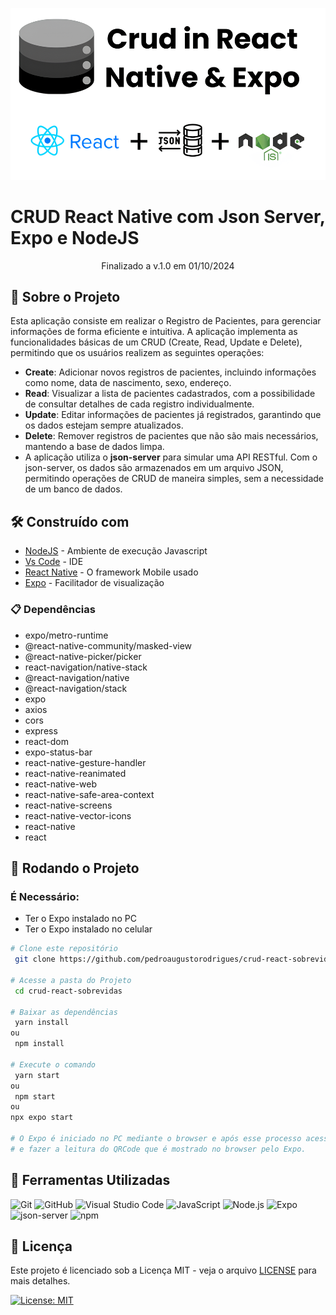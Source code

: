 <!-- ************************************* Logo ********************************************* -->
<p align="center">
  <img width="900px" alt="Logo" src="./images/logo.png">
</p>

<!-- ************************************* Título ********************************************* -->
# CRUD React Native com Json Server, Expo e NodeJS

<p align="center"> Finalizado a v.1.0 em 01/10/2024 </p>

## 🚀 Sobre o Projeto

Esta aplicação consiste em realizar o Registro de Pacientes, para gerenciar informações de forma eficiente e intuitiva. A aplicação implementa as funcionalidades básicas de um CRUD (Create, Read, Update e Delete), permitindo que os usuários realizem as seguintes operações:

<ul>
<li><strong>Create</strong>: Adicionar novos registros de pacientes, incluindo informações como nome, data de nascimento, sexo, endereço.
<li><strong>Read</strong>: Visualizar a lista de pacientes cadastrados, com a possibilidade de consultar detalhes de cada registro individualmente.
<li><strong>Update</strong>: Editar informações de pacientes já registrados, garantindo que os dados estejam sempre atualizados.
<li><strong>Delete</strong>: Remover registros de pacientes que não são mais necessários, mantendo a base de dados limpa.
<li>A aplicação utiliza o <strong>json-server</strong> para simular uma API RESTful. Com o json-server, os dados são armazenados em um arquivo JSON, permitindo operações de CRUD de maneira simples, sem a necessidade de um banco de dados.
</ul>

## 🛠️ Construído com

* [NodeJS](https://nodejs.org/en/) - Ambiente de execução Javascript
* [Vs Code](https://code.visualstudio.com/) - IDE
* [React Native](https://reactnative.dev/) - O framework Mobile usado
* [Expo](https://expo.io/) - Facilitador de visualização

### 📋 Dependências

- expo/metro-runtime
- @react-native-community/masked-view
- @react-native-picker/picker
- react-navigation/native-stack
- @react-navigation/native
- @react-navigation/stack
- expo
- axios
- cors
- express
- react-dom
- expo-status-bar
- react-native-gesture-handler  
- react-native-reanimated
- react-native-web
- react-native-safe-area-context
- react-native-screens 
- react-native-vector-icons
- react-native
- react

## 🎲 Rodando o Projeto

### É Necessário:

- Ter o Expo instalado no PC
- Ter o Expo instalado no celular

```bash
# Clone este repositório
 git clone https://github.com/pedroaugustorodrigues/crud-react-sobrevidas.git

# Acesse a pasta do Projeto
 cd crud-react-sobrevidas

# Baixar as dependências
 yarn install
ou
 npm install

# Execute o comando
 yarn start
ou
 npm start
ou
npx expo start

# O Expo é iniciado no PC mediante o browser e após esse processo acessar o celular e executar o Expo
# e fazer a leitura do QRCode que é mostrado no browser pelo Expo.
```

## 🔧 Ferramentas Utilizadas

![Git](https://img.shields.io/badge/git-%23F05033.svg?style=for-the-badge&logo=git&logoColor=white)
![GitHub](https://img.shields.io/badge/github-%23121011.svg?style=for-the-badge&logo=github&logoColor=white)
![Visual Studio Code](https://img.shields.io/badge/Visual_Studio_Code-0078D4?style=for-the-badge&logo=visual%20studio%20code&logoColor=white)
![JavaScript](https://img.shields.io/badge/javascript-%23323330.svg?style=for-the-badge&logo=javascript&logoColor=%23F7DF1E)
![Node.js](https://img.shields.io/badge/Node.js-%23323330.svg?style=for-the-badge&logo=node.js&logoColor=%23339933)
![Expo](https://img.shields.io/badge/Expo-%23000000.svg?style=for-the-badge&logo=expo&logoColor=%F72B2B)
![json-server](https://img.shields.io/badge/json--server-%23000000.svg?style=for-the-badge&logo=json&logoColor=%23FFFFFF)
![npm](https://img.shields.io/badge/npm-%23000000.svg?style=for-the-badge&logo=npm&logoColor=%CB3837)


## 📃 Licença

Este projeto é licenciado sob a Licença MIT - veja o arquivo [LICENSE](LICENSE) para mais detalhes.

[![License: MIT](https://img.shields.io/badge/License-MIT-yellow.svg)](https://opensource.org/licenses/MIT)
